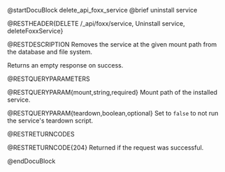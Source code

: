 @startDocuBlock delete_api_foxx_service
@brief uninstall service

@RESTHEADER{DELETE /_api/foxx/service, Uninstall service, deleteFoxxService}

@RESTDESCRIPTION
Removes the service at the given mount path from the database and file system.

Returns an empty response on success.

@RESTQUERYPARAMETERS

@RESTQUERYPARAM{mount,string,required}
Mount path of the installed service.

@RESTQUERYPARAM{teardown,boolean,optional}
Set to `false` to not run the service's teardown script.

@RESTRETURNCODES

@RESTRETURNCODE{204}
Returned if the request was successful.

@endDocuBlock
